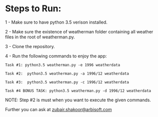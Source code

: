 # Steps to Run:

1 - Make sure to have python 3.5 verison installed.

2 - Make sure the existence of weatherman folder containing all weather files in the root of weatherman.py.

3 - Clone the repository.

4 - Run the following commands to enjoy the app:

	Task #1: python3.5 weatherman.py -e 1996 weatherdata

	Task #2:  python3.5 weatherman.py -a 1996/12 weatherdata

	Task #3:  python3.5 weatherman.py -c 1996/12 weatherdata

	Task #4 BONUS TASK: python3.5 weatherman.py -d 1996/12 weatherdata

NOTE: Step #2 is must when you want to execute the given commands.

Further you can ask at zubair.shakoor@arbisoft.com
